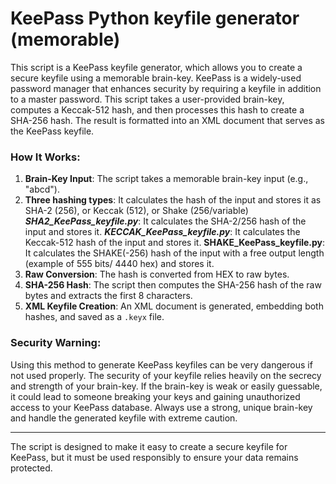 # KeePass Python keyfile generator (memorable)

This script is a KeePass keyfile generator, which allows you to create a secure keyfile using a memorable brain-key. KeePass is a widely-used password manager that enhances security by requiring a keyfile in addition to a master password. This script takes a user-provided brain-key, computes a Keccak-512 hash, and then processes this hash to create a SHA-256 hash. The result is formatted into an XML document that serves as the KeePass keyfile.

### How It Works:

1.  **Brain-Key Input**: The script takes a memorable brain-key input (e.g., "abcd").
2.  **Three hashing types**: It calculates the hash of the input and stores it as SHA-2 (256), or Keccak (512), or Shake (256/variable)
       ***SHA2_KeePass_keyfile.py***: It calculates the SHA-2/256 hash of the input and stores it.
       ***KECCAK_KeePass_keyfile.py***: It calculates the Keccak-512 hash of the input and stores it.
       ****SHAKE_KeePass_keyfile.py****: It calculates the SHAKE(-256) hash of the input with a free output length (example of 555 bits/ 4440 hex) and stores it.
4.  **Raw Conversion**: The hash is converted from HEX to raw bytes.
5.  **SHA-256 Hash**: The script then computes the SHA-256 hash of the raw bytes and extracts the first 8 characters.
6.  **XML Keyfile Creation**: An XML document is generated, embedding both hashes, and saved as a `.keyx` file.

### Security Warning:

Using this method to generate KeePass keyfiles can be very dangerous if not used properly. The security of your keyfile relies heavily on the secrecy and strength of your brain-key. If the brain-key is weak or easily guessable, it could lead to someone breaking your keys and gaining unauthorized access to your KeePass database. Always use a strong, unique brain-key and handle the generated keyfile with extreme caution.

* * * * *

The script is designed to make it easy to create a secure keyfile for KeePass, but it must be used responsibly to ensure your data remains protected.
